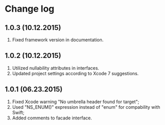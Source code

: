 # Change log
## 1.0.3 (10.12.2015)
1. Fixed framework version in documentation.

## 1.0.2 (10.12.2015)
1. Utilized nullability attributes in interfaces.
2. Updated project settings according to Xcode 7 suggestions.

## 1.0.1 (06.23.2015)
1. Fixed Xcode warning "No umbrella header found for target";
2. Used "NS_ENUM()" expression instead of "enum" for compability with Swift;
3. Added comments to facade interface.

